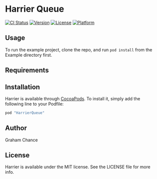 # Harrier Queue

[![CI Status](http://img.shields.io/travis/gchance22/HarrierrQueue.svg?style=flat)](https://travis-ci.org/gchance22/HarrierQueue)
[![Version](https://img.shields.io/cocoapods/v/HarrierrQueue.svg?style=flat)](http://cocoapods.org/pods/HarrierQueue)
[![License](https://img.shields.io/cocoapods/l/HarrierrQueue.svg?style=flat)](http://cocoapods.org/pods/HarrierQueue)
[![Platform](https://img.shields.io/cocoapods/p/HarrierrQueue.svg?style=flat)](http://cocoapods.org/pods/HarrierQueue)

## Usage

To run the example project, clone the repo, and run `pod install` from the Example directory first.

## Requirements

## Installation

Harrier is available through [CocoaPods](http://cocoapods.org). To install
it, simply add the following line to your Podfile:

```ruby
pod "HarrierQueue"
```

## Author

Graham Chance

## License

Harrier is available under the MIT license. See the LICENSE file for more info.
